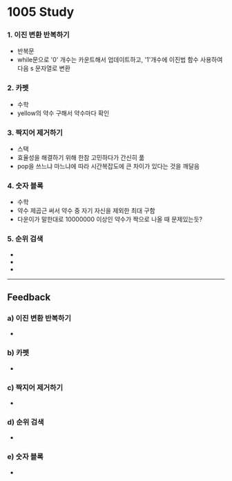 1005 Study
===========
### 1. 이진 변환 반복하기
- 반복문
 - while문으로 '0' 개수는 카운트해서 업데이트하고, '1'개수에 이진법 함수 사용하여 다음 s 문자열로 변환
### 2. 카펫
- 수학
 - yellow의 약수 구해서 약수마다 확인
### 3. 짝지어 제거하기
- 스택
 - 효율성을 해결하기 위해 한참 고민하다가 간신히 풂
 - pop을 쓰느냐 마느냐에 따라 시간복잡도에 큰 차이가 있다는 것을 깨달음
### 4. 숫자 블록
- 수학
 - 약수 제곱근 써서 약수 중 자기 자신을 제외한 최대 구함
 - 다운이가 말한대로 10000000 이상인 약수가 짝으로 나올 때 문제있는듯?

### 5. 순위 검색
- 
 - 
 -
***
Feedback
------------
### a) 이진 변환 반복하기
- 
### b) 카펫
- 
### c) 짝지어 제거하기
- 
### d) 순위 검색
- 
### e) 숫자 블록
- 